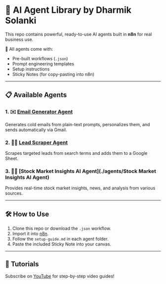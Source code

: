 # 🧠 AI Agent Library by Dharmik Solanki

This repo contains powerful, ready-to-use AI agents built in **n8n** for real business use.

🚀 All agents come with:
- Pre-built workflows (`.json`)
- Prompt engineering templates
- Setup instructions
- Sticky Notes (for copy-pasting into n8n)

---

## 📋 Available Agents

### 1. ✉️ [Email Generator Agent](./agents/email-generator-agent)
Generates cold emails from plain-text prompts, personalizes them, and sends automatically via Gmail.

### 2. 🕵️‍♂️ [Lead Scraper Agent](./agents/lead-scraper-agent)
Scrapes targeted leads from search terms and adds them to a Google Sheet.

### 3. 🕵️‍♂️ [Stock Market Insights AI Agent](./agents/Stock Market Insights AI Agent)
Provides real-time stock market insights, news, and analysis from various sources.

---

## 🛠 How to Use

1. Clone this repo or download the `.json` workflow.
2. Import it into [n8n](https://n8n.io).
3. Follow the `setup-guide.md` in each agent folder.
4. Paste the included Sticky Note into your canvas.

---

## 🎥 Tutorials
Subscribe on [YouTube](https://www.youtube.com/@debugging_dost) for step-by-step video guides!

